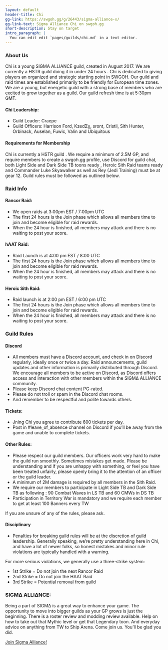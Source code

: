 ```yaml
---
layout: default
header-title: Chi
gg-link: https://swgoh.gg/g/26443/sigma-alliance-x/
gg-link-text: Sigma Alliance Chi on swgoh.gg
short-description: Stay on target
intro_paragraph: |
  You can edit edit `pages/guilds/chi.md` in a text editor.
---
```


### About Us

Chi is a young SIGMA ALLIANCE guild, created in August 2017. We are currently a HSTR guild doing it in under 24 hours . Chi is dedicated to giving players an organized and strategic starting point in SWGOH. Our guild and raid times are established primarily to be friendly for European time zones. We are a young, but energetic guild with a strong base of members who are excited to grow together as a guild.
Our guild refresh time is at 5:30pm GMT.

#### Chi Leadership:

* Guild Leader: Craepe
* Guild Officers: Harrison Ford, KzedΣχ, sront, Cristii, Sith Hunter, Orbinack, Auselan, Fuwic, Valin and Ubiquitous

#### Requirements for Membership

Chi is currently a HSTR guild . We require a minimum of 2.5M GP, and require members to create a swgoh.gg profile, use Discord for guild chat, both Light Side and Dark Side TB toons ready , Heroic Sith Raid teams ready and Commander Luke Skyawalker as well as Rey (Jedi Training) must be at gear 12.  Guild rules must be followed as outlined below.


### Raid Info

#### Rancor Raid:

* We open raids at 3:00pm EST / 7:00pm UTC
* The first 24 hours is the Join phase which allows all members time to join and become eligible for raid rewards.
* When the 24 hour is finished, all members may attack and there is no waiting to post your score.

#### hAAT Raid:

* Raid Launch is at 4:00 pm EST / 8:00 UTC
* The first 24 hours is the Join phase which allows all members time to join and become eligible for raid rewards.
* When the 24 hour is finished, all members may attack and there is no waiting to post your score.

#### Heroic Sith Raid:

* Raid launch is at 2:00 pm EST / 6:00 pm UTC
* The first 24 hours is the Join phase which allows all members time to join and become eligible for raid rewards.
* When the 24 hour is finished, all members may attack and there is no waiting to post your score.

### Guild Rules

#### Discord

* All members must have a Discord account, and check in on Discord regularly, ideally once or twice a day. Raid announcements, guild updates and other information is primarily distributed through Discord. We encourage all members to be active on Discord, as Discord offers access and interaction with other members within the SIGMΔ ALLIANCE community.
* Please keep Discord chat content PG-rated.
* Please do not troll or spam in the Discord chat rooms.
* And remember to be respectful and polite towards others.

#### Tickets:

* Jning Chi you agree to contribute 600 tickets per day.
* Post in #leave_of_absence channel on Discord if you’ll be away from the game and unable to complete tickets.

#### Other Rules:

* Please respect our guild members. Our officers work very hard to make the guild run smoothly. Sometimes mistakes get made. Please be understanding and if you are unhappy with something, or feel you have been treated unfairly, please openly bring it to the attention of an officer or the guild leader.
* A minimum of 2M damage is required by all members in the Sith Raid.
* We require our members to participate in Light Side TB and Dark Side TB as following : 90 Combat Waves in LS TB and 60 CMWs in DS TB
* Participation in Territory War is mandatory and we require each member to get at least 100 Banners every TW

If you are unsure of any of the rules, please ask.


#### Disciplinary

* Penalties for breaking guild rules will be at the discretion of guild leadership. Generally speaking, we’re pretty understanding here in Chi, and have a lot of newer folks, so honest mistakes and minor rule violations are typically handled with a warning.

For more serious violations, we generally use a three-strike system:

* 1st Strike = Do not join the next Rancor Raid
* 2nd Strike = Do not join the HAAT Raid
* 3rd Strike = Potential removal from guild


### SIGMΔ ALLIΔNCE:

Being a part of SIGMΔ is a great way to enhance your game. The opportunity to move into bigger guilds as your GP grows is just the beginning. There is a roster review and modding review available. Help on how to take out that Mythic level or get that Legendary toon. And everyday advice on anything from TW to Ship Arena. Come join us. You’ll be glad you did.




[Join Sigma Alliance!](https://discord.gg/V33Kfaj)
